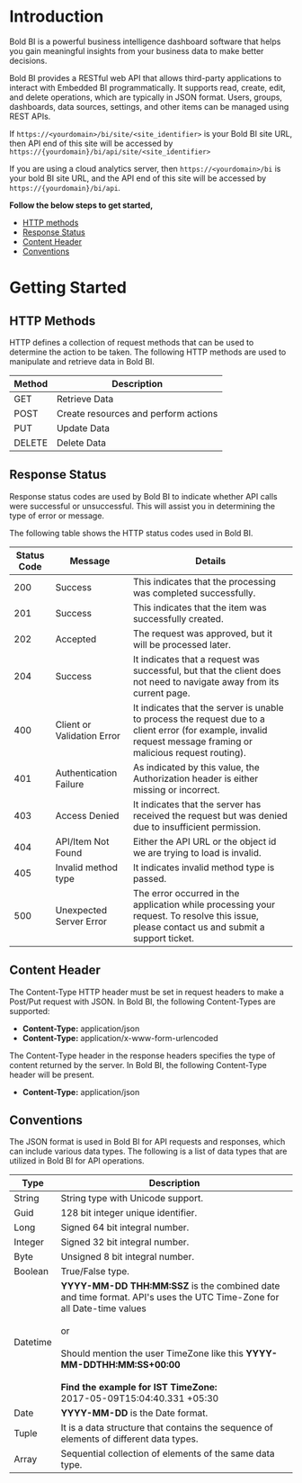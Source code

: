 # Introduction
Bold BI is a powerful business intelligence dashboard software that helps you gain meaningful insights from your business data to make better decisions.

Bold BI provides a RESTful web API that allows third-party applications to interact with Embedded BI programmatically. It supports read, create, edit, and delete operations, which are typically in JSON format. Users, groups, dashboards, data sources, settings, and other items can be managed using REST APIs.

If `https://<yourdomain>/bi/site/<site_identifier>` is your Bold BI site URL, then API end of this site will be accessed by `https://{yourdomain}/bi/api/site/<site_identifier>`

If you are using a cloud analytics server, then `https://<yourdomain>/bi` is your bold BI site URL, and the API end of this site will be accessed by `https://{yourdomain}/bi/api`.

**Follow the below steps to get started,**
- [HTTP methods](#section/Getting-Started/HTTP-Methods)
- [Response Status](#section/Getting-Started/Response-Status)
- [Content Header](#section/Getting-Started/Content-Header)
- [Conventions](#section/Getting-Started/Conventions)

# Getting Started
## HTTP Methods
HTTP defines a collection of request methods that can be used to determine the action to be taken. The following HTTP methods are used to manipulate and retrieve data in Bold BI.

|    Method    |      Description                     |
| ------------ | ------------------------------------ |
| GET          |  Retrieve Data                       |
| POST         |  Create resources and perform actions|
| PUT          |  Update Data                         |
| DELETE       |  Delete Data                         |


## Response Status
Response status codes are used by Bold BI to indicate whether API calls were successful or unsuccessful. This will assist you in determining the type of error or message.

The following table shows the HTTP status codes used in Bold BI.

| **Status Code** | **Message**                | **Details**                                                                                                                                                      |
| --------------- | -------------------------- | -----------------------------------------------------------------------------------------------------------------------------------------------------------------|
| 200             | Success                    | This indicates that the processing was completed successfully.                                                                                                   |
| 201             | Success                    | This indicates that the item was successfully created.                                                                                                           |
| 202             | Accepted                   | The request was approved, but it will be processed later.                                                                                                        |
| 204             | Success                    | It indicates that a request was successful, but that the client does not need to navigate away from its current page.                                            |
| 400             | Client or Validation Error | It indicates that the server is unable to process the request due to a client error (for example, invalid request message framing or malicious request routing). |
| 401             | Authentication Failure     | As indicated by this value, the Authorization header is either missing or incorrect.                                                                             |
| 403             | Access Denied              | It indicates that the server has received the request but was denied due to insufficient permission.                                                             |
| 404             | API/Item Not Found         | Either the API URL or the object id we are trying to load is invalid.                                                                                            |
| 405             | Invalid method type        | It indicates invalid method type is passed.                                                                                                                      |
| 500             | Unexpected Server Error    | The error occurred in the application while processing your request. To resolve this issue, please contact us and submit a support ticket.                       |

## Content Header
The Content-Type HTTP header must be set in request headers to make a Post/Put request with JSON. In Bold BI, the following Content-Types are supported:

 - **Content-Type:** application/json
 - **Content-Type:** application/x-www-form-urlencoded


The Content-Type header in the response headers specifies the type of content returned by the server. In Bold BI, the following Content-Type header will be present.

 - **Content-Type:** application/json

## Conventions
The JSON format is used in Bold BI for API requests and responses, which can include various data types. The following is a list of data types that are utilized in Bold BI for API operations.

| **Type** | **Description** |
| --------- | -----------------|
| String    | String type with Unicode support.     |
| Guid      | 128 bit integer unique identifier.    |
| Long      | Signed 64 bit integral number.        |
| Integer   | Signed 32 bit integral number.        |
| Byte      | Unsigned 8 bit integral number.       |
| Boolean   | True/False type.                      |
| Datetime  | **YYYY-MM-DD THH:MM:SSZ** is the combined date and time format. API's uses the UTC Time-Zone for all Date-time values<br><br>or <br> <br> Should mention the user TimeZone like this **YYYY-MM-DDTHH:MM:SS+00:00**<br><br>**Find the example for IST TimeZone:** <br>2017-05-09T15:04:40.331 +05:30 |
| Date      | **YYYY-MM-DD** is the Date format.    |
| Tuple     | It is a data structure that contains the sequence of elements of different data types. |
| Array     | Sequential collection of elements of the same data type. |